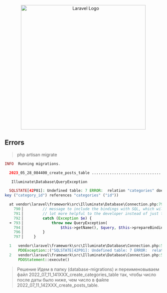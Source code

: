 <p align="center"><a href="https://laravel.com" target="_blank"><img src="https://raw.githubusercontent.com/laravel/art/master/logo-lockup/5%20SVG/2%20CMYK/1%20Full%20Color/laravel-logolockup-cmyk-red.svg" width="400" alt="Laravel Logo"></a></p>


## Errors

> php artisan migrate

```php
INFO  Running migrations.

  2023_05_28_084400_create_posts_table ................................................................................................... 30ms FAIL

   Illuminate\Database\QueryException 

  SQLSTATE[42P01]: Undefined table: 7 ERROR:  relation "categories" does not exist (Connection: pgsql, SQL: alter table "posts" add constraint "post_category_fk" foreig
key ("category_id") references "categories" ("id"))

  at vendor\laravel\framework\src\Illuminate\Database\Connection.php:793
    790▕         // message to include the bindings with SQL, which will make this exception a
    791▕         // lot more helpful to the developer instead of just the database's errors.
    792▕         catch (Exception $e) {
  ➜ 793▕             throw new QueryException(
    794▕                 $this->getName(), $query, $this->prepareBindings($bindings), $e
    796▕         }
    797▕     }

  1   vendor\laravel\framework\src\Illuminate\Database\Connection.php:578
      PDOException::("SQLSTATE[42P01]: Undefined table: 7 ERROR:  relation "categories" does not exist")
  2   vendor\laravel\framework\src\Illuminate\Database\Connection.php:578
      PDOStatement::execute()
```

> Решение
> Идем в папку (database-migrations) и переименовываем файл 2022_07_11_141XXX_create_categories_table так, чтобы число после даты было ниже, чем число в файле 2022_07_11_142XXX_create_posts_table.
